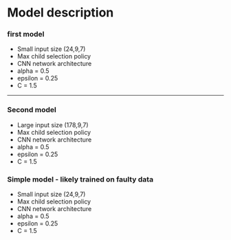# Model description

### first model  
- Small input size (24,9,7)
- Max child selection policy
- CNN network architecture
- alpha = 0.5
- epsilon = 0.25
- C = 1.5
----

### Second model
- Large input size (178,9,7)
- Max child selection policy
- CNN network architecture
- alpha = 0.5
- epsilon = 0.25
- C = 1.5

### Simple model - likely trained on faulty data
- Small input size (24,9,7)
- Max child selection policy
- CNN network architecture
- alpha = 0.5
- epsilon = 0.25
- C = 1.5
